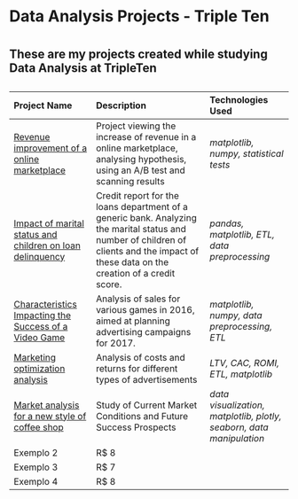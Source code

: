# Data Analysis Projects - Triple Ten <h1> 
## These are my projects created while studying Data Analysis at TripleTen <h2>

**Project Name**   | **Description**   | **Technologies Used**
:------------      | :-----------      | :--------
[Revenue improvement of a online marketplace](https://github.com/GabrielAmoroso/tripleten_dataanalysis/blob/main/ab_test_project.ipynb) | Project viewing the increase of revenue in a online marketplace, analysing hypothesis, using an A/B test and scanning results | *matplotlib, numpy, statistical tests*
[Impact of marital status and children on loan delinquency](https://github.com/GabrielAmoroso/tripleten_dataanalysis/blob/main/bank_credit_project.ipynb) | Credit report for the loans department of a generic bank. Analyzing the marital status and number of children of clients and the impact of these data on the creation of a credit score. | *pandas, matplotlib, ETL, data preprocessing*
[Characteristics Impacting the Success of a Video Game](https://github.com/GabrielAmoroso/tripleten_dataanalysis/blob/main/games_sales_project.ipynb) | Analysis of sales for various games in 2016, aimed at planning advertising campaigns for 2017. | *matplotlib, numpy, data preprocessing, ETL*
[Marketing optimization analysis](https://github.com/GabrielAmoroso/tripleten_dataanalysis/blob/main/marketing_project.ipynb)| Analysis of costs and returns for different types of advertisements | *LTV, CAC, ROMI, ETL, matplotlib*
[Market analysis for a new style of coffee shop]()| Study of Current Market Conditions and Future Success Prospects | *data visualization, matplotlib, plotly, seaborn, data manipulation*
Exemplo 2 | R$ 8
Exemplo 3 | R$ 7
Exemplo 4 | R$ 8
